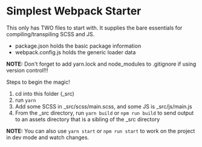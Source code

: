 # Simplest Webpack Starter

This only has TWO files to start with. It supplies the bare essentials for compiling/transpiling SCSS and JS.
* package.json holds the basic package information
* webpack.config.js holds the generic loader data

**NOTE:** Don't forget to add yarn.lock and node_modules to .gitignore if using version control!!!

Steps to begin the magic!
1. cd into this folder (_src)
2. run `yarn`
4. Add some SCSS in _src/scss/main.scss, and some JS is _src/js/main.js
5. From the _src directory, run `yarn build` or `npm run build` to send output to an assets directory that is a sibling of the _src directory

**NOTE:** You can also use `yarn start` or `npm run start` to work on the project in dev mode and watch changes.
